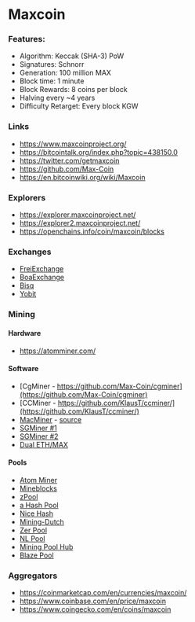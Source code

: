 # Maxcoin


### Features:
 - Algorithm: Keccak (SHA-3) PoW
 - Signatures: Schnorr
 - Generation: 100 million MAX
 - Block time: 1 minute
 - Block Rewards: 8 coins per block
 - Halving every ~4 years
 - Difficulty Retarget: Every block KGW


### Links
 - https://www.maxcoinproject.org/
 - https://bitcointalk.org/index.php?topic=438150.0
 - https://twitter.com/getmaxcoin
 - https://github.com/Max-Coin
 - https://en.bitcoinwiki.org/wiki/Maxcoin
 
### Explorers
 - https://explorer.maxcoinproject.net/
 - https://explorer2.maxcoinproject.net/
 - https://openchains.info/coin/maxcoin/blocks
 
### Exchanges
 - [FreiExchange](https://freiexchange.com/market/MAX/BTC)
 - [BoaExchange](https://www.boaexchange.com/market/MAX_BTC)
 - [Bisq](https://bisq.network/)
 - [Yobit](https://yobit.net/en/trade/MAX/BTC)

### Mining
#### Hardware
- https://atomminer.com/

#### Software
 - [CgMiner - https://github.com/Max-Coin/cgminer](https://github.com/Max-Coin/cgminer)
 - [CCMiner - https://github.com/KlausT/ccminer/](https://github.com/KlausT/ccminer/)
 - [MacMiner](http://macminer.fabulouspanda.com/macminer/) - [source](https://github.com/fabulouspanda/MacMiner)
 - [SGMiner #1](https://github.com/nicehash/sgminer/releases/tag/5.6.1)
 - [SGMiner #2](http://macminer.fabulouspanda.com/commandline/sgminer/)
 - [Dual ETH/MAX](https://bitcointalk.org/index.php?topic=1433925.0)

#### Pools
 - [Atom Miner](https://pool.atomminer.com/)
 - [Mineblocks](http://mineblocks.co.uk/)
 - [zPool](https://www.zpool.ca/)
 - [a Hash Pool](https://www.ahashpool.com/)
 - [Nice Hash](https://www.nicehash.com/algorithm/keccak)
 - [Mining-Dutch](https://www.mining-dutch.nl/)
 - [Zer Pool](https://zergpool.com/)
 - [NL Pool](https://www.nlpool.nl/)
 - [Mining Pool Hub](https://maxcoin.miningpoolhub.com/)
 - [Blaze Pool](http://blazepool.com/)


### Aggregators
 - https://coinmarketcap.com/en/currencies/maxcoin/
 - https://www.coinbase.com/en/price/maxcoin
 - https://www.coingecko.com/en/coins/maxcoin